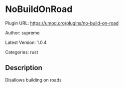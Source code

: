 # NoBuildOnRoad

Plugin URL: https://umod.org/plugins/no-build-on-road

Author: supreme

Latest Version: 1.0.4

Categories: rust

## Description

Disallows building on roads
